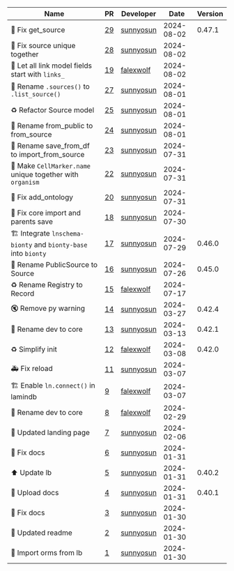 | Name                                                           | PR                                                | Developer                                 | Date       | Version |
| -------------------------------------------------------------- | ------------------------------------------------- | ----------------------------------------- | ---------- | ------- |
| 🎨 Fix get_source                                              | [29](https://github.com/laminlabs/bionty/pull/29) | [sunnyosun](https://github.com/sunnyosun) | 2024-08-02 | 0.47.1  |
| 🐛 Fix source unique together                                  | [28](https://github.com/laminlabs/bionty/pull/28) | [sunnyosun](https://github.com/sunnyosun) | 2024-08-02 |
| 🚚 Let all link model fields start with `links_`               | [19](https://github.com/laminlabs/bionty/pull/19) | [falexwolf](https://github.com/falexwolf) | 2024-08-02 |
| 🚚 Rename `.sources()` to `.list_source()`                     | [27](https://github.com/laminlabs/bionty/pull/27) | [sunnyosun](https://github.com/sunnyosun) | 2024-08-01 |
| ♻️ Refactor Source model                                       | [25](https://github.com/laminlabs/bionty/pull/25) | [sunnyosun](https://github.com/sunnyosun) | 2024-08-01 |
| 🚚 Rename from_public to from_source                           | [24](https://github.com/laminlabs/bionty/pull/24) | [sunnyosun](https://github.com/sunnyosun) | 2024-08-01 |
| 🚚 Rename save_from_df to import_from_source                   | [23](https://github.com/laminlabs/bionty/pull/23) | [sunnyosun](https://github.com/sunnyosun) | 2024-07-31 |
| 🎨 Make `CellMarker.name` unique together with `organism`      | [22](https://github.com/laminlabs/bionty/pull/22) | [sunnyosun](https://github.com/sunnyosun) | 2024-07-31 |
| 🐛 Fix add_ontology                                            | [20](https://github.com/laminlabs/bionty/pull/20) | [sunnyosun](https://github.com/sunnyosun) | 2024-07-31 |
| 🐛 Fix core import and parents save                            | [18](https://github.com/laminlabs/bionty/pull/18) | [sunnyosun](https://github.com/sunnyosun) | 2024-07-30 |
| 🏗️ Integrate `lnschema-bionty` and `bionty-base` into `bionty` | [17](https://github.com/laminlabs/bionty/pull/17) | [sunnyosun](https://github.com/sunnyosun) | 2024-07-29 | 0.46.0  |
| 🚚 Rename PublicSource to Source                               | [16](https://github.com/laminlabs/bionty/pull/16) | [sunnyosun](https://github.com/sunnyosun) | 2024-07-26 | 0.45.0  |
| ♻️ Rename Registry to Record                                   | [15](https://github.com/laminlabs/bionty/pull/15) | [falexwolf](https://github.com/falexwolf) | 2024-07-17 |
| 🔇 Remove py warning                                           | [14](https://github.com/laminlabs/bionty/pull/14) | [sunnyosun](https://github.com/sunnyosun) | 2024-03-27 | 0.42.4  |
| 🚚 Rename dev to core                                          | [13](https://github.com/laminlabs/bionty/pull/13) | [sunnyosun](https://github.com/sunnyosun) | 2024-03-13 | 0.42.1  |
| ♻️ Simplify init                                               | [12](https://github.com/laminlabs/bionty/pull/12) | [falexwolf](https://github.com/falexwolf) | 2024-03-08 | 0.42.0  |
| 🚑️ Fix reload                                                 | [11](https://github.com/laminlabs/bionty/pull/11) | [sunnyosun](https://github.com/sunnyosun) | 2024-03-07 |
| 🏗️ Enable `ln.connect()` in lamindb                            | [9](https://github.com/laminlabs/bionty/pull/9)   | [falexwolf](https://github.com/falexwolf) | 2024-03-07 |
| 🚚 Rename dev to core                                          | [8](https://github.com/laminlabs/bionty/pull/8)   | [falexwolf](https://github.com/falexwolf) | 2024-02-29 |
| 📝 Updated landing page                                        | [7](https://github.com/laminlabs/bionty/pull/7)   | [sunnyosun](https://github.com/sunnyosun) | 2024-02-06 |
| 💚 Fix docs                                                    | [6](https://github.com/laminlabs/bionty/pull/6)   | [sunnyosun](https://github.com/sunnyosun) | 2024-01-31 |
| ⬆️ Update lb                                                   | [5](https://github.com/laminlabs/bionty/pull/5)   | [sunnyosun](https://github.com/sunnyosun) | 2024-01-31 | 0.40.2  |
| 👷 Upload docs                                                 | [4](https://github.com/laminlabs/bionty/pull/4)   | [sunnyosun](https://github.com/sunnyosun) | 2024-01-31 | 0.40.1  |
| 💚 Fix docs                                                    | [3](https://github.com/laminlabs/bionty/pull/3)   | [sunnyosun](https://github.com/sunnyosun) | 2024-01-30 |
| 📝 Updated readme                                              | [2](https://github.com/laminlabs/bionty/pull/2)   | [sunnyosun](https://github.com/sunnyosun) | 2024-01-30 |
| 🎨 Import orms from lb                                         | [1](https://github.com/laminlabs/bionty/pull/1)   | [sunnyosun](https://github.com/sunnyosun) | 2024-01-30 |
